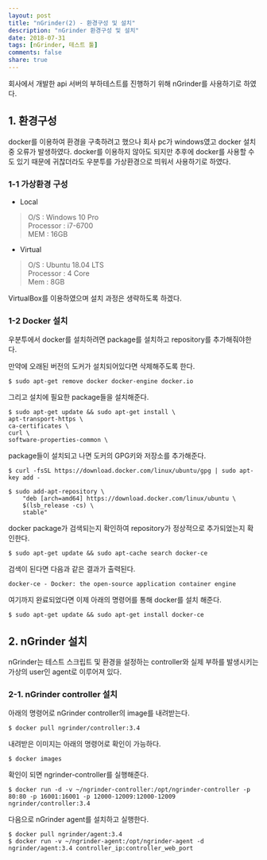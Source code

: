 ```yaml
---
layout: post
title: "nGrinder(2) - 환경구성 및 설치"
description: "nGrinder 환경구성 및 설치"
date: 2018-07-31
tags: [nGrinder, 테스트 툴]
comments: false
share: true
---
```

회사에서 개발한 api 서버의 부하테스트를 진행하기 위해 nGrinder를 사용하기로 하였다. 

## 1. 환경구성
docker를 이용하여 환경을 구축하려고 했으나 회사 pc가 windows였고 docker 설치 중 오류가 발생하였다.
docker를 이용하지 않아도 되지만 추후에 docker를 사용할 수 도 있기 때문에 귀찮더라도 우분투를 가상환경으로 띄워서 사용하기로 하였다.

### 1-1 가상환경 구성
- Local 
 > O/S : Windows 10 Pro  
 > Processor : i7-6700  
 > MEM : 16GB  

- Virtual
 > O/S : Ubuntu 18.04 LTS  
 > Processor : 4 Core  
 > Mem : 8GB  

VirtualBox를 이용하였으며 설치 과정은 생략하도록 하겠다.

### 1-2 Docker 설치
우분투에서 docker를 설치하려면 package를 설치하고 repository를 추가해줘야한다.

만약에 오래된 버전의 도커가 설치되어있다면 삭제해주도록 한다.
```
$ sudo apt-get remove docker docker-engine docker.io
```
그리고 설치에 필요한 package들을 설치해준다.

```
$ sudo apt-get update && sudo apt-get install \  
apt-transport-https \  
ca-certificates \  
curl \  
software-properties-common \  
```
package들이 설치되고 나면 도커의 GPG키와 저장소를 추가해준다.
```
$ curl -fsSL https://download.docker.com/linux/ubuntu/gpg | sudo apt-key add - 

$ sudo add-apt-repository \
    "deb [arch=amd64] https://download.docker.com/linux/ubuntu \
    $(lsb_release -cs) \
    stable"
```

docker package가 검색되는지 확인하여 repository가 정상적으로 추가되었는지 확인한다.
```
$ sudo apt-get update && sudo apt-cache search docker-ce
```
검색이 된다면 다음과 같은 결과가 출력된다.
```
docker-ce - Docker: the open-source application container engine
```
여기까지 완료되었다면 이제 아래의 명령어를 통해 docker를 설치 해준다.
```
$ sudo apt-get update && sudo apt-get install docker-ce
```

## 2. nGrinder 설치

nGrinder는 테스트 스크립트 및 환경을 설정하는 controller와 실제 부하를 발생시키는 가상의 user인 agent로 이루어져 있다.

### 2-1. nGrinder controller 설치

아래의 명령어로 nGrinder controller의 image를 내려받는다.
``` 
$ docker pull ngrinder/controller:3.4
```

내려받은 이미지는 아래의 명령어로 확인이 가능하다.
```
$ docker images
```
확인이 되면 ngrinder-controller를 실행해준다.
```
$ docker run -d -v ~/ngrinder-controller:/opt/ngrinder-controller -p 80:80 -p 16001:16001 -p 12000-12009:12000-12009 ngrinder/controller:3.4
```

다음으로 nGrinder agent를 설치하고 실행한다.
```
$ docker pull ngrinder/agent:3.4
$ docker run -v ~/ngrinder-agent:/opt/ngrinder-agent -d ngrinder/agent:3.4 controller_ip:controller_web_port
```
